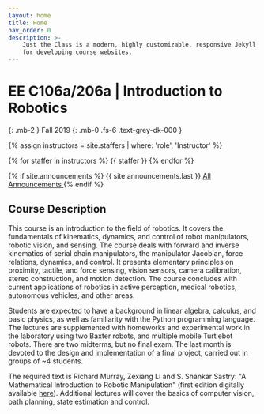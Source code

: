 ```yaml
---
layout: home
title: Home
nav_order: 0
description: >-
    Just the Class is a modern, highly customizable, responsive Jekyll theme
    for developing course websites.
---
```


# EE C106a/206a | Introduction to Robotics
{: .mb-2 }
Fall 2019
{: .mb-0 .fs-6 .text-grey-dk-000 }

{% assign instructors = site.staffers | where: 'role', 'Instructor' %}
<div class="role">
  {% for staffer in instructors %}
  {{ staffer }}
  {% endfor %}
</div>

{% if site.announcements %}
{{ site.announcements.last }}
<a href="{{ site.baseurl }}/announcements" class="btn btn-outline fs-3">
  All Announcements
</a>
{% endif %}

## Course Description

This course is an introduction to the field of robotics. It covers the fundamentals of kinematics, dynamics, and control of robot manipulators, robotic vision, and sensing. The course deals with forward and inverse kinematics of serial chain manipulators, the manipulator Jacobian, force relations, dynamics, and control. It presents elementary principles on proximity, tactile, and force sensing, vision sensors, camera calibration, stereo construction, and motion detection. The course concludes with current applications of robotics in active perception, medical robotics, autonomous vehicles, and other areas.

Students are expected to have a background in linear algebra, calculus, and basic physics, as well as familiarity with the Python programming language. The lectures are supplemented with homeworks and experimental work in the laboratory using two Baxter robots, and multiple mobile Turtlebot robots. There are two midterms, but no final exam. The last month is devoted to the design and implementation of a final project, carried out in groups of ~4 students.

The required text is Richard Murray, Zexiang Li and S. Shankar Sastry: "A Mathematical Introduction to Robotic Manipulation" (first edition digitally available <a href="http://www.cds.caltech.edu/~murray/mlswiki/?title=First_edition">here</a>). Additional lectures will cover the basics of computer vision, path planning, state estimation and control. 
